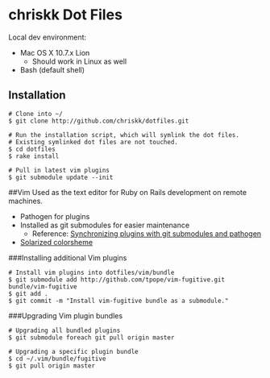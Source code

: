 # chriskk Dot Files
Local dev environment:

* Mac OS X 10.7.x Lion
  * Should work in Linux as well
* Bash (default shell)

## Installation

```
# Clone into ~/
$ git clone http://github.com/chriskk/dotfiles.git
```
```
# Run the installation script, which will symlink the dot files.
# Existing symlinked dot files are not touched.
$ cd dotfiles
$ rake install
```
```
# Pull in latest vim plugins
$ git submodule update --init
```

##Vim
Used as the text editor for Ruby on Rails development on remote machines.

  * Pathogen for plugins
  * Installed as git submodules for easier maintenance
    * Reference: [Synchronizing plugins with git submodules and pathogen](http://vimcasts.org/episodes/synchronizing-plugins-with-git-submodules-and-pathogen/)
  * [Solarized colorsheme](https://github.com/altercation/vim-colors-solarized)

###Installing additional Vim plugins

```
# Install vim plugins into dotfiles/vim/bundle
$ git submodule add http://github.com/tpope/vim-fugitive.git bundle/vim-fugitive
$ git add .
$ git commit -m "Install vim-fugitive bundle as a submodule."
```
###Upgrading Vim plugin bundles

```
# Upgrading all bundled plugins
$ git submodule foreach git pull origin master
```
```
# Upgrading a specific plugin bundle
$ cd ~/.vim/bundle/fugitive
$ git pull origin master
```